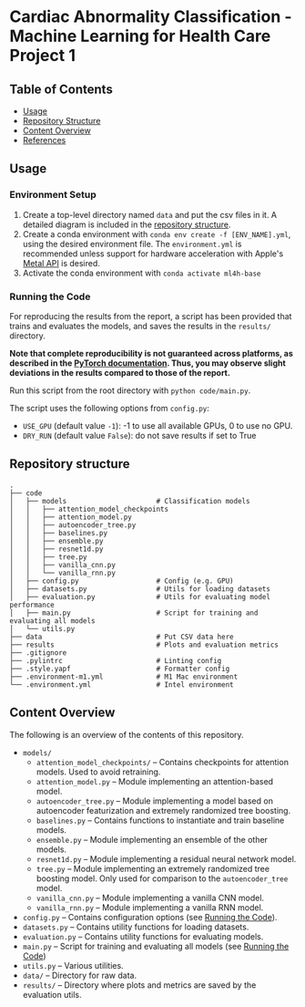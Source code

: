 # Cardiac Abnormality Classification - Machine Learning for Health Care Project 1

## Table of Contents

- [Usage](#usage)
- [Repository Structure](#repository-structure)
- [Content Overview](#content-overview)
- [References](#references)

## Usage

### Environment Setup

1. Create a top-level directory named `data` and put the csv files in it. A detailed diagram is included in the [repository structure](#repository-structure).
1. Create a conda environment with `conda env create -f [ENV_NAME].yml`, using the desired environment file. The `environment.yml` is recommended unless support for hardware acceleration with Apple's [Metal API](https://developer.apple.com/metal/) is desired.
1. Activate the conda environment with `conda activate ml4h-base`

### Running the Code
For reproducing the results from the report, a script has been provided that trains and evaluates the models, and saves the results in the `results/` directory.

**Note that complete reproducibility is not guaranteed across platforms, as described in the [PyTorch documentation](https://pytorch.org/docs/stable/notes/randomness.html). Thus, you may observe slight deviations in the results compared to those of the report.**

Run this script from the root directory with `python code/main.py`. 

The script uses the following options from `config.py`:
- `USE_GPU` (default value `-1`): -1 to use all available GPUs, 0 to use no GPU.
- `DRY_RUN` (default value `False`): do not save results if set to True

## Repository structure

    .
    ├── code                                
    │   ├── models                      # Classification models
    │   │   ├── attention_model_checkpoints
    │   │   ├── attention_model.py
    │   │   ├── autoencoder_tree.py
    │   │   ├── baselines.py
    │   │   ├── ensemble.py
    │   │   ├── resnet1d.py
    │   │   ├── tree.py
    │   │   ├── vanilla_cnn.py
    │   │   └── vanilla_rnn.py
    │   ├── config.py                   # Config (e.g. GPU)
    │   ├── datasets.py                 # Utils for loading datasets
    │   ├── evaluation.py               # Utils for evaluating model performance
    │   ├── main.py                     # Script for training and evaluating all models
    │   └── utils.py
    ├── data                            # Put CSV data here
    ├── results                         # Plots and evaluation metrics
    ├── .gitignore
    ├── .pylintrc                       # Linting config
    ├── .style.yapf                     # Formatter config
    ├── .environment-m1.yml             # M1 Mac environment
    └── .environment.yml                # Intel environment

## Content Overview
The following is an overview of the contents of this repository.

- `models/`
    - `attention_model_checkpoints/` – Contains checkpoints for attention models. Used to avoid retraining.
    - `attention_model.py` – Module implementing an attention-based model. 
    - `autoencoder_tree.py` – Module implementing a model based on autoencoder featurization and extremely randomized tree boosting.
    - `baselines.py` – Contains functions to instantiate and train baseline models.
    - `ensemble.py` – Module implementing an ensemble of the other models.
    - `resnet1d.py` – Module implementing a residual neural network model.
    - `tree.py` – Module implementing an extremely randomized tree boosting model. Only used for comparison to the `autoencoder_tree` model.
    - `vanilla_cnn.py` – Module implementing a vanilla CNN model.
    - `vanilla_rnn.py` – Module implementing a vanilla RNN model.
- `config.py` – Contains configuration options (see [Running the Code](#running-the-code)).
- `datasets.py` – Contains utility functions for loading datasets.
- `evaluation.py` – Contains utility functions for evaluating models.
- `main.py` – Script for training and evaluating all models (see [Running the Code](#running-the-code))
- `utils.py` – Various utilities.
- `data/` – Directory for raw data.
- `results/` – Directory where plots and metrics are saved by the evaluation utils.

